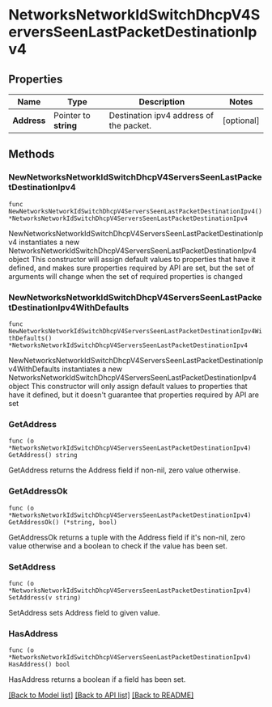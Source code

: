 # NetworksNetworkIdSwitchDhcpV4ServersSeenLastPacketDestinationIpv4

## Properties

Name | Type | Description | Notes
------------ | ------------- | ------------- | -------------
**Address** | Pointer to **string** | Destination ipv4 address of the packet. | [optional] 

## Methods

### NewNetworksNetworkIdSwitchDhcpV4ServersSeenLastPacketDestinationIpv4

`func NewNetworksNetworkIdSwitchDhcpV4ServersSeenLastPacketDestinationIpv4() *NetworksNetworkIdSwitchDhcpV4ServersSeenLastPacketDestinationIpv4`

NewNetworksNetworkIdSwitchDhcpV4ServersSeenLastPacketDestinationIpv4 instantiates a new NetworksNetworkIdSwitchDhcpV4ServersSeenLastPacketDestinationIpv4 object
This constructor will assign default values to properties that have it defined,
and makes sure properties required by API are set, but the set of arguments
will change when the set of required properties is changed

### NewNetworksNetworkIdSwitchDhcpV4ServersSeenLastPacketDestinationIpv4WithDefaults

`func NewNetworksNetworkIdSwitchDhcpV4ServersSeenLastPacketDestinationIpv4WithDefaults() *NetworksNetworkIdSwitchDhcpV4ServersSeenLastPacketDestinationIpv4`

NewNetworksNetworkIdSwitchDhcpV4ServersSeenLastPacketDestinationIpv4WithDefaults instantiates a new NetworksNetworkIdSwitchDhcpV4ServersSeenLastPacketDestinationIpv4 object
This constructor will only assign default values to properties that have it defined,
but it doesn't guarantee that properties required by API are set

### GetAddress

`func (o *NetworksNetworkIdSwitchDhcpV4ServersSeenLastPacketDestinationIpv4) GetAddress() string`

GetAddress returns the Address field if non-nil, zero value otherwise.

### GetAddressOk

`func (o *NetworksNetworkIdSwitchDhcpV4ServersSeenLastPacketDestinationIpv4) GetAddressOk() (*string, bool)`

GetAddressOk returns a tuple with the Address field if it's non-nil, zero value otherwise
and a boolean to check if the value has been set.

### SetAddress

`func (o *NetworksNetworkIdSwitchDhcpV4ServersSeenLastPacketDestinationIpv4) SetAddress(v string)`

SetAddress sets Address field to given value.

### HasAddress

`func (o *NetworksNetworkIdSwitchDhcpV4ServersSeenLastPacketDestinationIpv4) HasAddress() bool`

HasAddress returns a boolean if a field has been set.


[[Back to Model list]](../README.md#documentation-for-models) [[Back to API list]](../README.md#documentation-for-api-endpoints) [[Back to README]](../README.md)


